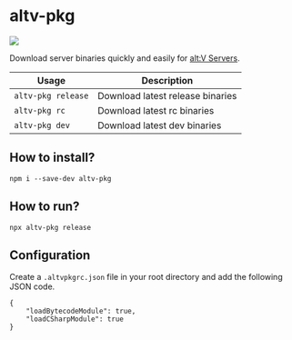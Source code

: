 # altv-pkg

![](https://i.imgur.com/XgO9FzQ.png)

Download server binaries quickly and easily for [alt:V Servers](https://altv.mp).

| Usage              | Description                      |
| ------------------ | -------------------------------- |
| `altv-pkg release` | Download latest release binaries |
| `altv-pkg rc`      | Download latest rc binaries      |
| `altv-pkg dev`     | Download latest dev binaries     |

## How to install?

```
npm i --save-dev altv-pkg
```

## How to run?

```
npx altv-pkg release
```

## Configuration
Create a `.altvpkgrc.json` file in your root directory and add the following JSON code.

```
{
    "loadBytecodeModule": true,
    "loadCSharpModule": true
}
```
